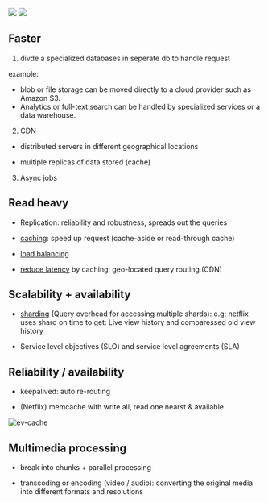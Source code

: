 
![](pics/algo.jpg)
![](pics/general.png)

## Faster

1. divde a specialized databases in seperate db to handle request

example:
-  blob or file storage can be moved directly to a cloud provider such as Amazon S3.
- Analytics or full-text search can be handled by specialized services or a data warehouse.

2. CDN
- distributed servers in different geographical locations

- multiple replicas of data stored (cache)

3. Async jobs


## Read heavy

- Replication: reliability and robustness, spreads out the queries

- [caching](caching.md): speed up request (cache-aside or read-through cache)

- [load balancing](load-balance.md)

- [reduce latency](latency.md) by caching: geo-located query routing (CDN)



## Scalability + availability

- [sharding](sharding.md) (Query overhead for accessing multiple shards): e.g: netflix uses shard on time to get: Live view history and comparessed old view history

- Service level objectives (SLO) and service level agreements (SLA)


## Reliability / availability

- keepalived: auto re-routing

- (Netflix) memcache with write all, read one nearst & available

![ev-cache](pics/EV-Cache.jpg)



## Multimedia processing

- break into chunks + parallel processing

- transcoding or encoding (video / audio): converting the original media into different formats and resolutions
